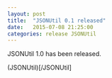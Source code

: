 ```yaml
---
layout: post
title:  "JSONUtil 0.1 released"
date:   2015-07-08 21:25:00
categories: release JSONUtil
---
```

JSONUtil 1.0 has been released.

(JSONUtil)[/JSONUtil]
